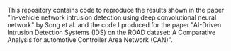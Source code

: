 This repository contains code to reproduce the results shown in the paper "In-vehicle network intrusion detection using deep convolutional neural
network" by Song et al. and the code I produced for the paper "AI-Driven Intrusion Detection Systems (IDS) on the ROAD dataset: A Comparative Analysis for automotive Controller Area Network (CAN)".
